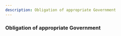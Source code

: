 ```yaml
---
description: Obligation of appropriate Government
---
```


### Obligation of appropriate Government
